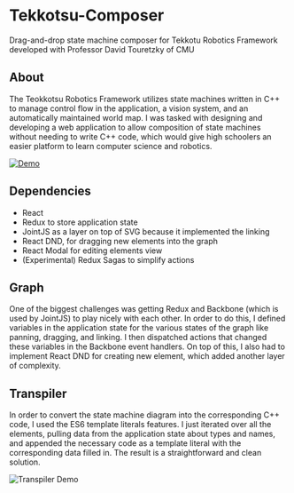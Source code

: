 # Tekkotsu-Composer
Drag-and-drop state machine composer for Tekkotu Robotics Framework developed with Professor David Touretzky of CMU

## About
The Teokkotsu Robotics Framework utilizes state machines written in C++ to manage control flow in the application, a vision system, and an automatically maintained world map. I was tasked with designing and developing a web application to allow composition of state machines without needing to write C++ code, which would give high schoolers an easier platform to learn computer science and robotics.

[![Demo](https://cdn.rawgit.com/sashankg/Tekkotsu-Composer/master/tekdemo.gif)](https://youtu.be/iXVce4uA1uE)

## Dependencies
- React
- Redux to store application state
- JointJS as a layer on top of SVG because it implemented the linking
- React DND, for dragging new elements into the graph
- React Modal for editing elements view
- (Experimental) Redux Sagas to simplify actions

## Graph
One of the biggest challenges was getting Redux and Backbone (which is used by JointJS) to play nicely with each other. In order to do this, I defined variables in the application state for the various states of the graph like panning, dragging, and linking. I then dispatched actions that changed these variables in the Backbone event handlers. On top of this, I also had to implement React DND for creating new element, which added another layer of complexity.

## Transpiler
In order to convert the state machine diagram into the corresponding C++ code, I used the ES6 template literals features. I just iterated over all the elements, pulling data from the application state about types and names, and appended the necessary code as a template literal with the corresponding data filled in. The result is a straightforward and clean solution. 

![Transpiler Demo](https://cdn.rawgit.com/sashankg/Tekkotsu-Composer/master/transpiler.png)
